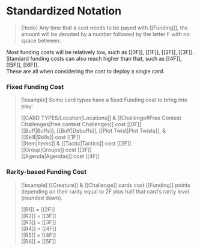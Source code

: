 # Standardized Notation

> [!todo] Any time that a cost needs to be payed with [[Funding]], the amount will be denoted by a number followed by the letter F with no space between.

Most funding costs will be relatively low, such as [[0F]], [[1F]], [[2F]], [[3F]].  
Standard funding costs can also reach higher than that, such as [[4F]], [[5F]], [[6F]].  
These are all when considering the cost to deploy a single card.  

### Fixed Funding Cost

>[!example] Some card types have a fixed Funding cost to bring into play:
>
> [[CARD TYPES/Location|Locations]] & [[Challenge#Free Contest Challenges|free contest Challenges]] cost [[0F]]  
> [[Buff|Buffs]], [[Buff|Debuffs]], [[Plot Twist|Plot Twists]], & [[Skill|Skills]] cost [[1F]]  
> [[Item|Items]] & [[Tactic|Tactics]] cost [[2F]]  
> [[Group|Groups]] cost [[3F]]  
> [[Agenda|Agendas]] cost [[4F]]

### Rarity-based Funding Cost

> [!example] [[Creature]] & [[Challenge]] cards cost [[Funding]] points depending on their rarity 
> equal to 2F plus half that card’s rarity level (rounded down).
>
> [[R1]] = [[2F]]  
> [[R2]] = [[3F]]  
> [[R3]] = [[3F]]  
> [[R4]] = [[4F]]  
> [[R5]] = [[4F]]  
> [[R6]] = [[5F]]  


